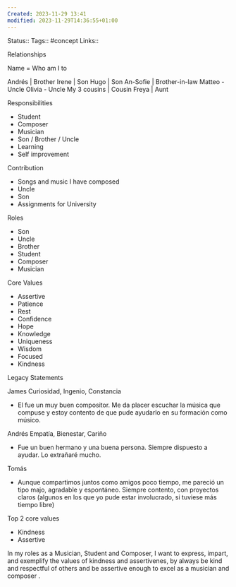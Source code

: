 ```yaml
---
Created: 2023-11-29 13:41
modified: 2023-11-29T14:36:55+01:00
---
```

Status:: 
Tags:: #concept 
Links:: 

Relationships

Name = Who am I to

Andrés | Brother
Irene | Son
Hugo | Son
An-Sofie | Brother-in-law
Matteo - Uncle
Olivia - Uncle
My 3 cousins | Cousin
Freya | Aunt

Responsibilities
- Student
- Composer
- Musician
- Son / Brother / Uncle
- Learning
- Self improvement

Contribution
- Songs and music I have composed
- Uncle
- Son
- Assignments for University

Roles
- Son
- Uncle
- Brother
- Student
- Composer
- Musician


Core Values
- Assertive
- Patience
- Rest
- Confidence
- Hope
- Knowledge
- Uniqueness
- Wisdom
- Focused
- Kindness

Legacy Statements

James
Curiosidad, Ingenio, Constancia
- El fue un muy buen compositor. Me da placer escuchar la música que compuse y estoy contento de que pude ayudarlo en su formación como músico.

Andrés 
Empatía, Bienestar, Cariño
- Fue un buen hermano y una buena persona. Siempre dispuesto a ayudar. Lo extrañaré mucho. 

Tomás

- Aunque compartimos juntos como amigos poco tiempo, me pareció un tipo majo, agradable y espontáneo. Siempre contento, con proyectos claros (algunos en los que yo pude estar involucrado, si tuviese más tiempo libre)



Top 2 core values
- Kindness
- Assertive

In my roles as a Musician, Student and Composer, I want to express, impart, and exemplify the values of kindness and assertivenes, by always be kind and respectful of others and be assertive enough to excel as a musician and composer .